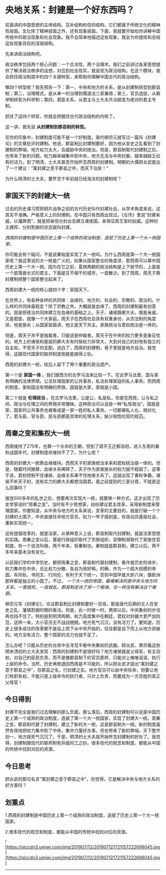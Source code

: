 # 央地关系：封建是一个好东西吗？

前面讲的中国思想的主体结构、互补结构和信仰结构，它们都属于传统文化的精神性层面。文化除了精神层面之外，还有现象层面。下面，我就要开始给你讲解中国传统中的政治现象和社会现象。我不会简单地描述这些现象，我会为你提炼和总结这些现象背后的深层结构。

先来讲政治结构吧。

政治秩序包括两个核心问题：一个合法性，两个治理术。我们之前讲过各家思想提供了解决政治秩序的设想，对应到社会现实，就呈现为政治结构。在这个模块，我会抓住政治制度中的四个关键转型，来帮助你理解中国古代的政治结构。

哪四个转型呢？我先预告一下：第一，中央和地方的关系，是从封建制转型到郡县制；第二，治理模式，是从单一的治理到儒道法三家兼用；第三，官员选拔，从察举制转型为科举制；第四，君臣关系，从君主与士大夫共治蜕变为绝对的君主专制。

抓住了这四个转型，你就会把握住古代政治结构的内核了。

这一讲，我先说 **从封建制到郡县制的转型。**

在你的印象中，封建制度可能不是一个好制度。唐代柳宗元就写过一篇叫《封建论》的文章批评封建制。他说，郡县制比封建制要好，因为他从安史之乱看到了封建制的弊端，地方权力太大，会威胁中央的统治。但是，郡县制取代封建制之后，也带来了新的问题。权力越来越集中到中央，地方无法与中央抗衡，越来越缺乏应有的活力。到了明清，士大夫甚至开始怀念西周的封建制。明朝的大儒顾炎武提出了一个建议：“寓封建之意于郡县之中，而天下治矣！”

为什么明清的士大夫，要怀念千年前就已经淘汰的封建制呢？

## 家国天下的封建大一统

过去的历史课习惯把鸦片战争之前的古代历史叫作封建社会，从学术角度来说，这其实不准确。严格意义上的封建制，在中国只有西周出现过。《左传》里说“封建亲戚，以藩屏周”，就是把亲信分封出去建立诸侯国，来保证周王室的权威。这种封土建邦、分封割据的状态就叫封建。

 *西周的封建制是中国历史上第一个成熟的政治制度，造就了历史上第一个大一统国家。*

你可能会有个疑问，不是说秦始皇实现了大一统吗，为什么西周是第一个大一统国家呢？我这里说的大一统是广义的，如果从国家整合的角度讲，那西周可以算中国历史上第一个大一统。因为在它之前，夏商两朝的政治结构是上下脱节的，上面是一个部落酋长式的君主，下面是互不相干的城市，一盘散沙。到了西周，周天子靠封建制把整个国家整合起来了。

西周封建大一统的核心就四个字：家国天下。

在世界上，有各种各样的共同体：血缘的、地方的、社会的、宗教的、政治的。什么样的共同体最稳定？除了宗教之外，大概就是血缘了。西周的封建制最有创意的，就是把政治共同体建立在血缘的基础之上。天子、诸侯跟卿大夫，既是亲戚，又是君臣，就像一个大家庭。周天子在西周社会具有双重身份，从宗法制的角度讲，他是族长；从国家层面讲，他又是天下共主。家族统治与君权统治是一体的。

但是，周天子并不是独裁者，只能说是仲裁者。周天子在中央的权力更多是象征性的。地方上的诸侯和基层的卿大夫有时候权力非常大，大到对自己的封地有独立的自主权，不受天子的支配。说白了，西周的封建制，骨子里就是地方自治。我觉得，这跟现代国家的联邦制度倒是能接得上轨。

西周的封建大一统，给后人留下了两个重要的政治遗产。

第一个是 **家国一体** 。我们跟西方的古罗马法来比较一下。在古罗马法里，国与家有明确的法律界限。公法处理国家的公共事务，私法处理家庭的私人事务。而西周的制度，家和国没有明确的界限，国就是大家，家就是小国。

第二个就是 **伦理政治** 。在古罗马法里，公是公，私是私，但是在西周，公与私之间、政治与伦理之间的界限非常暧昧。这种政治可以说是一种“私性政治”。国就是家，国家的公共事务也被看成是一家一姓的私人事务。一切都被私人化、相对化了。君与臣、官与民、民与民都是具体的伦理关系，缺少刚性的契约规范。

## 周秦之变和集权大一统

西周维持了275年，也算一个长命的王朝，但到了周平王迁都洛阳，进入东周的春秋战国年代，封建制度却维持不了了。为什么呢？

西周的封建大一统靠血缘维持。西周天子的家族统治本来和君权统治是一体的。但是，随着时间推移，血缘关系稀释了，天子作为家族族长的权力就不稳固了。这等于说，君权控制不住诸侯，血缘关系罩不住地缘关系了。这就出现了春秋争霸。诸侯不听天子的，连有实力的卿大夫都想当国君。我之前提到的三家分晋，不就是这么回事吗？

接连500多年的乱世之后，想要再次实现大一统，就要换一种方式。这才出现了历史学家说的“周秦之变”。当时有不少思想家，纷纷建议君主改革，采用新制度来管理国家。你要知道，从中央与地方的关系来说，变革的主要目的，就是打破一个个封建的土围子，中央直接任命地方官员，权力一竿子插到底，有效动员基层社会，重新实现统一。

这些提倡改革的，就是法家。从某种意义上说，郡县制取代封建制，就是法家思想的实践。周秦之变以后，基层行政组织取代了宗族组织，官僚制渐取代了家族世官制度。有一个说法叫做，两千年来，皆秦制也。秦制就是郡县制，建立以后，两千多年来基本没有变化。

以前我们学的中学历史，都把周秦之变，郡县制代替封建制，看作是历史的进步，权力集中在中央，总比权力分散、各自为政好嘛。的确，作为一个超大规模的帝国，车同轨、书同文、行同伦，有利于天下统一，否则中国早就大卸八块，像欧洲那样都是独立的小国了。不过， *一个大一统的帝国，最难解决的是中央与地方的关系，一管就死，一放就乱。郡县制走向了另一个极端，也一样没有解决这个难题。*

柳宗元写《封建论》，论证郡县制比封建制要好一百倍，那是唐代后期的文人在安史之乱、藩镇割据时期的看法。但是，此一时彼一时。两宋以后，中央集权的步伐再也挡不住了。特别是到明清两朝，权力高度集中在朝廷，君权对封疆大吏严加防范，这样一来，大小官员无不战战兢兢。地方死气沉沉，没有活力了。要知道，历史上很多成功的改革都不是自上而下从中央开始的，往往都是自下而上从地方突破的。地方没有活力，整个国家的活力也就不足了。

怎么办呢？只能从历史的仓库中去寻觅平衡中央集权的武器。顾炎武、黄宗羲这些明末清初的士大夫发现：西周的封建制不是很好吗？地方诸侯就是父母官，有主动权，对自己的臣民负责，而不是像郡县制下的官员那样，只能对上唯唯诺诺，执行上级的命令。当然，历史再倒退回西周是不可能的，所以顾炎武才提出“寓封建之意于郡县之中”，存郡县之名，行封建之实。地方官员可以由中央任命，但要让他们有职有权，不能只是上级命令的执行者，只对上负责，而要成为一方百姓的真正父母官！

## 今日得到

封建不完全是我们过去理解的那么负面，那么落后。西周的封建制可以说是中国历史上第一个成熟的政治制度，造就了第一个大一统国家，实现了封建大一统。周秦之变，郡县制代替了封建制，建立了新的大一统，这是郡县制大一统。新的制度虽然有效地把权力集中到了中央，集中力量好办事，但也带来了新的弊端。天下整齐划一，地方就死气沉沉了。于是，明清的士大夫就开始怀念封建制的好处了。我觉得，封建制跟现代的联邦制有异曲同工之妙。很多现代的观念和制度，都能从中国的传统中找到对应的资源。

## 今日思考

顾炎武的那句名言“寓封建之意于郡县之中”，你觉得，它是解决中央与地方关系的好方案吗？

## 划重点

1.西周的封建制是中国历史上第一个成熟的政治制度，造就了历史上第一个大一统国家。

2.很多现代的观念和制度，都能从中国的传统中找到对应的资源。

![https://piccdn3.umiwi.com/img/201907/12/201907121721157222698045.jpg](https://piccdn3.umiwi.com/img/201907/12/201907121721157222698045.jpg)

---
